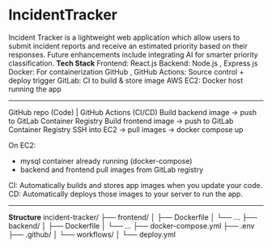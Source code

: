 # IncidentTracker
Incident Tracker is a lightweight web application which allow users to submit incident reports and receive an estimated priority based on their responses. Future enhancements include integrating AI for smarter priority classification.
**Tech Stack**
Frontend:	React.js 
Backend:  Node.js , Express js
Docker: 	For containerization
GitHub , GitHub Actions:   Source control + deploy trigger
GitLab: 	CI to build & store image
AWS EC2:	Docker host running the app

_________________________________________________________________________
GitHub repo (Code)
      |
GitHub Actions (CI/CD)
 Build backend image → push to GitLab Container Registry
 Build frontend image → push to GitLab Container Registry
 SSH into EC2 → pull images → docker compose up
     
On EC2:
  - mysql container already running (docker-compose)
  - backend and frontend pull images from GitLab registry

CI: Automatically builds and stores app images when you update your code.
CD: Automatically deploys those images to your server to run the app.
_________________________________________________________________________

**Structure**
incident-tracker/
├── frontend/
│   ├── Dockerfile
│   └── ...
├── backend/
│   ├── Dockerfile
│   └── ...
├── docker-compose.yml
├── .env
├── .github/
│   └── workflows/
│       └── deploy.yml

